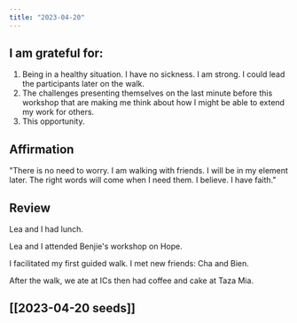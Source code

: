 ```yaml
---
title: "2023-04-20"
---
```

## I am grateful for:
1. Being in a healthy situation. I have no sickness. I am strong. I could lead the participants later on the walk.
2. The challenges presenting themselves on the last minute before this workshop that are making me think about how I might be able to extend my work for others.
3. This opportunity.

## Affirmation

"There is no need to worry. I am walking with friends. I will be in my element later. The right words will come when I need them. I believe. I have faith."

## Review

Lea and I had lunch.

Lea and I attended Benjie's workshop on Hope.

I facilitated my first guided walk. I met new friends: Cha and Bien.

After the walk, we ate at ICs then had coffee and cake at Taza Mia.

## [[2023-04-20 seeds]]